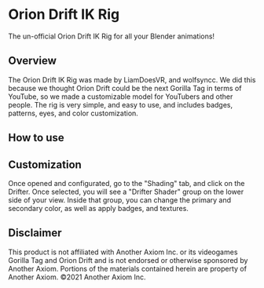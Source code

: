 # Orion Drift IK Rig
The un-official Orion Drift IK Rig for all your Blender animations!

## Overview
The Orion Drift IK Rig was made by LiamDoesVR, and wolfsyncc. We did this because we thought Orion Drift could be the next Gorilla Tag in terms of YouTube, so we made a customizable model for YouTubers and other people. The rig is very simple, and easy to use, and includes badges, patterns, eyes, and color customization.

## How to use

## Customization
Once opened and configurated, go to the "Shading" tab, and click on the Drifter. Once selected, you will see a "Drifter Shader" group on the lower side of your view. Inside that group, you can change the primary and secondary color, as well as apply badges, and textures.

## Disclaimer
This product is not affiliated with Another Axiom Inc. or its videogames Gorilla Tag and Orion Drift and is not endorsed or otherwise sponsored by Another Axiom. 
Portions of the materials contained herein are property of Another Axiom. ©2021 Another Axiom Inc.
